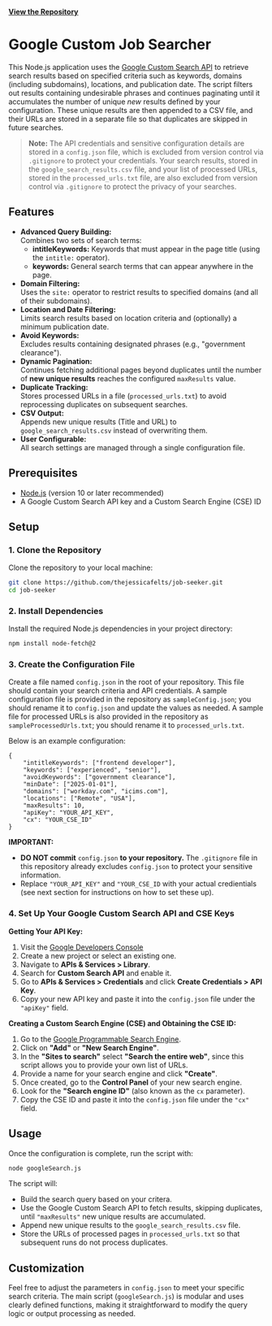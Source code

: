 **[View the Repository](https://www.github.com/thejessicafelts/job-seeker.git)**

# Google Custom Job Searcher

This Node.js application uses the [Google Custom Search API](https://developers.google.com/custom-search/v1/overview) to retrieve search results based on specified criteria such as keywords, domains (including subdomains), locations, and publication date. The script filters out results containing undesirable phrases and continues paginating until it accumulates the number of unique *new* results defined by your configuration. These unique results are then appended to a CSV file, and their URLs are stored in a separate file so that duplicates are skipped in future searches.

> **Note:** The API credentials and sensitive configuration details are stored in a `config.json` file, which is excluded from version control via `.gitignore` to protect your credentials. Your search results, stored in the `google_search_results.csv` file, and your list of processed URLs, stored in the `processed_urls.txt` file, are also excluded from version control via `.gitignore` to protect the privacy of your searches.

## Features

- **Advanced Query Building:**  
  Combines two sets of search terms:
  - **intitleKeywords:** Keywords that must appear in the page title (using the `intitle:` operator).
  - **keywords:** General search terms that can appear anywhere in the page.
- **Domain Filtering:**  
  Uses the `site:` operator to restrict results to specified domains (and all of their subdomains).
- **Location and Date Filtering:**  
  Limits search results based on location criteria and (optionally) a minimum publication date.
- **Avoid Keywords:**  
  Excludes results containing designated phrases (e.g., "government clearance").
- **Dynamic Pagination:**  
  Continues fetching additional pages beyond duplicates until the number of **new unique results** reaches the configured `maxResults` value.
- **Duplicate Tracking:**  
  Stores processed URLs in a file (`processed_urls.txt`) to avoid reprocessing duplicates on subsequent searches.
- **CSV Output:**  
  Appends new unique results (Title and URL) to `google_search_results.csv` instead of overwriting them.
- **User Configurable:**  
  All search settings are managed through a single configuration file.

## Prerequisites

- [Node.js](https://nodejs.org) (version 10 or later recommended)
- A Google Custom Search API key and a Custom Search Engine (CSE) ID

## Setup

### 1. Clone the Repository

Clone the repository to your local machine:

```bash
git clone https://github.com/thejessicafelts/job-seeker.git
cd job-seeker
```

### 2. Install Dependencies

Install the required Node.js dependencies in your project directory:

```bash
npm install node-fetch@2
```

### 3. Create the Configuration File

Create a file named `config.json` in the root of your repository. This file should contain your search criteria and API credentials. A sample configuration file is provided in the repository as `sampleConfig.json`; you should rename it to `config.json` and update the values as needed. A sample file for processed URLs is also provided in the repository as `sampleProcessedUrls.txt`; you should rename it to `processed_urls.txt`.

Below is an example configuration:

```
{
    "intitleKeywords": ["frontend developer"],
    "keywords": ["experienced", "senior"],
    "avoidKeywords": ["government clearance"],
    "minDate": ["2025-01-01"],
    "domains": ["workday.com", "icims.com"],
    "locations": ["Remote", "USA"],
    "maxResults": 10,
    "apiKey": "YOUR_API_KEY",
    "cx": "YOUR_CSE_ID"
}
```

**IMPORTANT:**
- **DO NOT commit** `config.json` **to your repository.** The `.gitignore` file in this repository already excludes `config.json` to protect your sensitive information.
- Replace `"YOUR_API_KEY"` and `"YOUR_CSE_ID` with your actual credientials (see next section for instructions on how to set these up).

### 4. Set Up Your Google Custom Search API and CSE Keys
 
**Getting Your API Key:**

1. Visit the [Google Developers Console](https://console.developers.google.com/)
2. Create a new project or select an existing one.
3. Navigate to **APIs & Services > Library**.
4. Search for **Custom Search API** and enable it.
5. Go to **APIs & Services > Credentials** and click **Create Credentials > API Key**.
6. Copy your new API key and paste it into the `config.json` file under the `"apiKey"` field.

**Creating a Custom Search Engine (CSE) and Obtaining the CSE ID:**

1. Go to the [Google Programmable Search Engine](https://programmablesearchengine.google.com/controlpanel/all).
2. Click on **"Add"** or **"New Search Engine"**.
3. In the **"Sites to search"** select **"Search the entire web"**, since this script allows you to provide your own list of URLs.
4. Provide a name for your search engine and click **"Create"**.
5. Once created, go to the **Control Panel** of your new search engine.
6. Look for the **"Search engine ID"** (also known as the `cx` parameter).
7. Copy the CSE ID and paste it into the `config.json` file under the `"cx"` field.

## Usage

Once the configuration is complete, run the script with:
```bash
node googleSearch.js
```

The script will:

- Build the search query based on your critera.
- Use the Google Custom Search API to fetch results, skipping duplicates, until `"maxResults"` new unique results are accumulated.
- Append new unique results to the `google_search_results.csv` file.
- Store the URLs of processed pages in `processed_urls.txt` so that subsequent runs do not process duplicates.

## Customization

Feel free to adjust the parameters in `config.json` to meet your specific search criteria. The main script (`googleSearch.js`) is modular and uses clearly defined functions, making it straightforward to modify the query logic or output processing as needed.